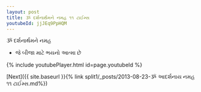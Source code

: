 ```yaml
---
layout: post
title: ૐ દર્શનાર્થમને નમહ ૧૧ ટાઈમ્સ
youtubeId: jjJEq9PpHQM
---
```

 
 
 ૐ દર્શનાર્થમને નમહ  
 
 -  જે બીજા માટે ભયનો આત્મા છે 
 
  
 
  
 
 
 
 
 
 


{% include youtubePlayer.html id=page.youtubeId %}
 
[Next]({{ site.baseurl }}{% link  split1/_posts/2013-08-23-ૐ આદર્શનાય નમહ ૧૧ ટાઈમ્સ.md%})
 
